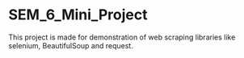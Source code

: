 # SEM_6_Mini_Project

This project is made for demonstration of web scraping libraries like selenium, BeautifulSoup and request.



 
